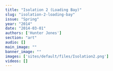 ```yaml
---
title: "Isolation 2 (Loading Bay)"
slug: "isolation-2-loading-bay"
issue: "Spring"
year: "2014"
date: "2014-03-01"
authors: ['Hunter Jones']
section: "art"
audio: []
main_image: ""
banner_image: ""
images: ['sites/default/files/Isolation2.png']
videos: []
---
```

